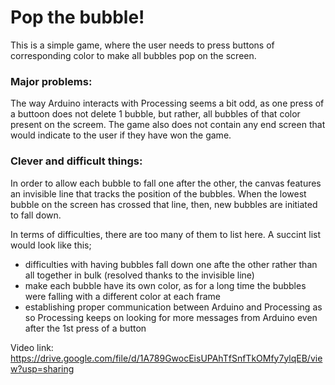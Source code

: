 # Pop the bubble!

This is a simple game, where the user needs to press buttons of corresponding color to make all bubbles pop on the screen.

### Major problems:
The way Arduino interacts with Processing seems a bit odd, as one press of a buttoon does not delete 1 bubble, but rather, all bubbles of that color present on the screem. 
The game also does not contain any end screen that would indicate to the user if they have won the game.

### Clever and difficult things:
In order to allow each bubble to fall one after the other, the canvas features an invisible line that tracks the position of the bubbles. When the lowest bubble on the screen has crossed that line, then, new bubbles are initiated to fall down.

In terms of difficulties, there are too many of them to list here. A succint list would look like this;
- difficulties with having bubbles fall down one afte the other rather than all together in bulk (resolved thanks to the invisible line)
- make each bubble have its own color, as for a long time the bubbles were falling with a different color at each frame
- establishing proper communication between Arduino and Processing as so Processing keeps on looking for more messages from Arduino even after the 1st press of a button

Video link:
https://drive.google.com/file/d/1A789GwocEisUPAhTfSnfTkOMfy7ylqEB/view?usp=sharing 
